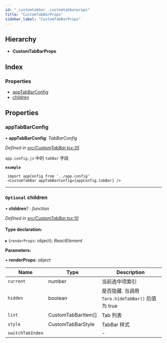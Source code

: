 ```yaml
---
id: "_customtabbar_.customtabbarprops"
title: "CustomTabBarProps"
sidebar_label: "CustomTabBarProps"
---
```


## Hierarchy

* **CustomTabBarProps**

## Index

### Properties

* [appTabBarConfig](_customtabbar_.customtabbarprops.md#apptabbarconfig)
* [children](_customtabbar_.customtabbarprops.md#optional-children)

## Properties

###  appTabBarConfig

• **appTabBarConfig**: *TabBarConfig*

*Defined in [src/CustomTabBar.tsx:35](https://github.com/tarojsx/ui/blob/bc31158/src/CustomTabBar.tsx#L35)*

`app.config.js` 中的 `tabBar` 字段

**`example`** 
```tsx
 import appConfig from '../app.config'
 <CustomTabBar appTabBarConfig={appConfig.tabBar} />
```

___

### `Optional` children

• **children**? : *function*

*Defined in [src/CustomTabBar.tsx:10](https://github.com/tarojsx/ui/blob/bc31158/src/CustomTabBar.tsx#L10)*

#### Type declaration:

▸ (`renderProps`: object): *ReactElement*

**Parameters:**

▪ **renderProps**: *object*

Name | Type | Description |
------ | ------ | ------ |
`current` | number | 当前选中项索引 |
`hidden` | boolean | 是否隐藏. 当调用 `Taro.hideTabBar()` 后值为 true |
`list` | CustomTabBarItem[] | Tab 列表 |
`style` | CustomTabBarStyle | TabBar 样式 |
`switchTabIndex` |  | - |
